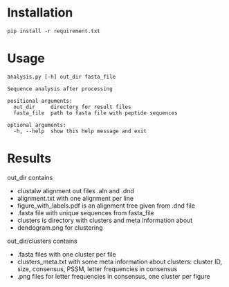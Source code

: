 Installation
=============

    pip install -r requirement.txt

Usage
======

    analysis.py [-h] out_dir fasta_file

    Sequence analysis after processing

    positional arguments:
      out_dir     directory for result files
      fasta_file  path to fasta file with peptide sequences

    optional arguments:
      -h, --help  show this help message and exit

Results
========

out_dir contains
* clustalw alignment out files .aln and .dnd
* alignment.txt with one alignment per line
* figure_with_labels.pdf is an alignment tree given from .dnd file
* .fasta file with unique sequences from fasta_file
* clusters is directory with clusters and meta information about
* dendogram.png for clustering


out_dir/clusters contains
* .fasta files with one cluster per file
* clusters_meta.txt with some meta information about clusters: cluster ID, size,
consensus, PSSM, letter frequencies in consensus
* .png files for letter frequencies in consensus, one cluster per figure
